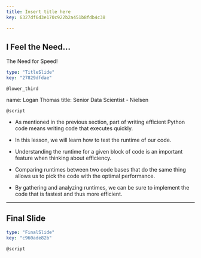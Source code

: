 ```yaml
---
title: Insert title here
key: 6327df6d3e170c922b2a451b8fdb4c38

---
```

## I Feel the Need... <br>
The Need for Speed!

```yaml
type: "TitleSlide"
key: "27829dfdae"
```

`@lower_third`

name: Logan Thomas
title: Senior Data Scientist - Nielsen


`@script`
- As mentioned in the previous section, part of writing efficient Python code means writing code that executes quickly.

- In this lesson, we will learn how to test the runtime of our code.

- Understanding the runtime for a given block of code is an important feature when thinking about efficiency. 

- Comparing runtimes between two code bases that do the same thing allows us to pick the code with the optimal performance.

- By gathering and analyzing runtimes, we can be sure to implement the code that is fastest and thus more efficient.


---
## Final Slide

```yaml
type: "FinalSlide"
key: "c960ade82b"
```

`@script`


